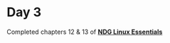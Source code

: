 # Day 3
Completed chapters 12 & 13 of [**NDG Linux Essentials**](https://lms.netacad.com/course/view.php?id=844634)
